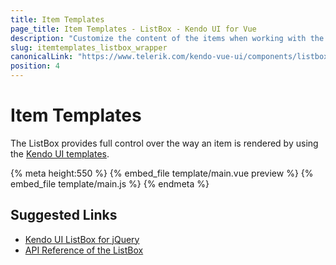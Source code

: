```yaml
---
title: Item Templates
page_title: Item Templates - ListBox - Kendo UI for Vue
description: "Customize the content of the items when working with the Kendo UI ListBox wrapper in Vue projects."
slug: itemtemplates_listbox_wrapper
canonicalLink: "https://www.telerik.com/kendo-vue-ui/components/listbox/customization"
position: 4
---
```


<div><WrapperBanner link="/kendo-vue-ui/components/listbox/customization"></WrapperBanner></div>    

# Item Templates

The ListBox provides full control over the way an item is rendered by using the [Kendo UI templates](https://docs.telerik.com/kendo-ui/framework/templates/overview).

{% meta height:550 %}
{% embed_file template/main.vue preview %}
{% embed_file template/main.js %}
{% endmeta %}

## Suggested Links

* [Kendo UI ListBox for jQuery](https://docs.telerik.com/kendo-ui/api/javascript/ui/listbox)
* [API Reference of the ListBox](https://docs.telerik.com/kendo-ui/api/javascript/ui/listbox)
